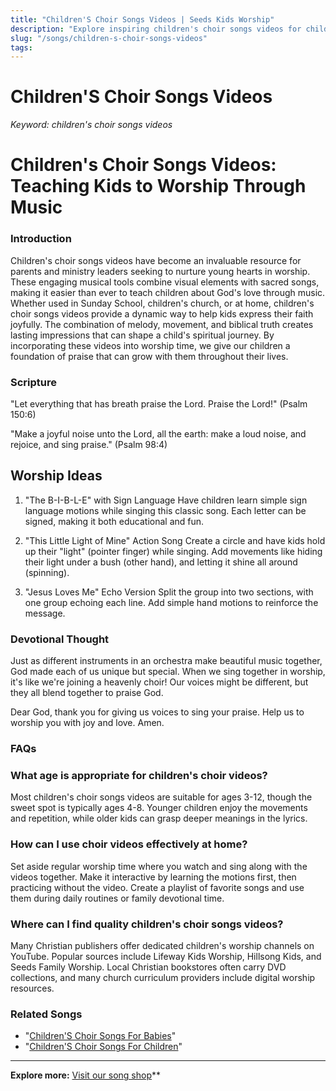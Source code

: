 ```yaml
---
title: "Children'S Choir Songs Videos | Seeds Kids Worship"
description: "Explore inspiring children's choir songs videos for children's worship and faith development. Biblical music resources for families and ministry."
slug: "/songs/children-s-choir-songs-videos"
tags:
---
```


# Children'S Choir Songs Videos

_Keyword: children's choir songs videos_

# Children's Choir Songs Videos: Teaching Kids to Worship Through Music

### Introduction
Children's choir songs videos have become an invaluable resource for parents and ministry leaders seeking to nurture young hearts in worship. These engaging musical tools combine visual elements with sacred songs, making it easier than ever to teach children about God's love through music. Whether used in Sunday School, children's church, or at home, children's choir songs videos provide a dynamic way to help kids express their faith joyfully. The combination of melody, movement, and biblical truth creates lasting impressions that can shape a child's spiritual journey. By incorporating these videos into worship time, we give our children a foundation of praise that can grow with them throughout their lives.

### Scripture
"Let everything that has breath praise the Lord. Praise the Lord!" (Psalm 150:6)

"Make a joyful noise unto the Lord, all the earth: make a loud noise, and rejoice, and sing praise." (Psalm 98:4)

## Worship Ideas
1. "The B-I-B-L-E" with Sign Language
Have children learn simple sign language motions while singing this classic song. Each letter can be signed, making it both educational and fun.

2. "This Little Light of Mine" Action Song
Create a circle and have kids hold up their "light" (pointer finger) while singing. Add movements like hiding their light under a bush (other hand), and letting it shine all around (spinning).

3. "Jesus Loves Me" Echo Version
Split the group into two sections, with one group echoing each line. Add simple hand motions to reinforce the message.

### Devotional Thought
Just as different instruments in an orchestra make beautiful music together, God made each of us unique but special. When we sing together in worship, it's like we're joining a heavenly choir! Our voices might be different, but they all blend together to praise God.

Dear God, thank you for giving us voices to sing your praise. Help us to worship you with joy and love. Amen.

### FAQs

### What age is appropriate for children's choir videos?
Most children's choir songs videos are suitable for ages 3-12, though the sweet spot is typically ages 4-8. Younger children enjoy the movements and repetition, while older kids can grasp deeper meanings in the lyrics.

### How can I use choir videos effectively at home?
Set aside regular worship time where you watch and sing along with the videos together. Make it interactive by learning the motions first, then practicing without the video. Create a playlist of favorite songs and use them during daily routines or family devotional time.

### Where can I find quality children's choir songs videos?
Many Christian publishers offer dedicated children's worship channels on YouTube. Popular sources include Lifeway Kids Worship, Hillsong Kids, and Seeds Family Worship. Local Christian bookstores often carry DVD collections, and many church curriculum providers include digital worship resources.

### Related Songs

- "[Children'S Choir Songs For Babies](/songs/children-s-choir-songs-for-babies/)"
- "[Children'S Choir Songs For Children](/songs/children-s-choir-songs-for-children/)"

---

**Explore more:** [Visit our song shop](https://seedskidsworship.com/shop)**

<!-- Schema Markup -->
<script type="application/ld+json">
{
  "@context": "https://schema.org",
  "@type": "MusicRecording",
  "name": "Children'S Choir Songs Videos",
  "byArtist": {
    "@type": "MusicGroup",
    "name": "Seeds Kids Worship"
  },
  "isFamilyFriendly": true,
  "url": "https://seedskidsworship.com/songs/children-s-choir-songs-videos/"
}
</script>
